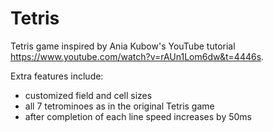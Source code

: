 # Tetris

Tetris game inspired by Ania Kubow's YouTube tutorial https://www.youtube.com/watch?v=rAUn1Lom6dw&t=4446s.

Extra features include:
- customized field and cell sizes
- all 7 tetrominoes as in the original Tetris game
- after completion of each line speed increases by 50ms
